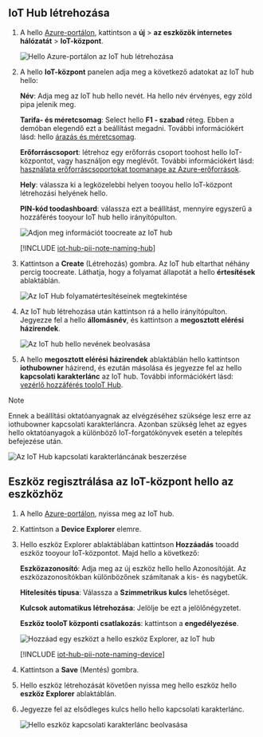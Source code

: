 ## <a name="create-an-iot-hub"></a>IoT Hub létrehozása

1. A hello [Azure-portálon](https://portal.azure.com/), kattintson a **új** > **az eszközök internetes hálózatát** > **IoT-központ**.

   ![Hello Azure-portálon az IoT hub létrehozása](../articles/iot-hub/media/iot-hub-create-hub-and-device/1_create-azure-iot-hub-portal.png)
2. A hello **IoT-központ** panelen adja meg a következő adatokat az IoT hub hello:

     **Név**: Adja meg az IoT hub hello nevét. Ha hello név érvényes, egy zöld pipa jelenik meg.

     **Tarifa- és méretcsomag**: Select hello **F1 - szabad** réteg. Ebben a demóban elegendő ezt a beállítást megadni. További információkért lásd: hello [árazás és méretcsomag](https://azure.microsoft.com/pricing/details/iot-hub/).

     **Erőforráscsoport**: létrehoz egy erőforrás csoport toohost hello IoT-központot, vagy használjon egy meglévőt. További információkért lásd: [használata erőforráscsoportokat toomanage az Azure-erőforrások](../articles/azure-resource-manager/resource-group-portal.md).

     **Hely**: válassza ki a legközelebbi helyen tooyou hello IoT-központ létrehozási helyének hello.

     **PIN-kód toodashboard**: válassza ezt a beállítást, mennyire egyszerű a hozzáférés tooyour IoT hub hello irányítópulton.

   ![Adjon meg információt toocreate az IoT hub](../articles/iot-hub/media/iot-hub-create-hub-and-device/2_fill-in-fields-for-azure-iot-hub-portal.png)

   [!INCLUDE [iot-hub-pii-note-naming-hub](iot-hub-pii-note-naming-hub.md)]

3. Kattintson a **Create** (Létrehozás) gombra. Az IoT hub eltarthat néhány percig toocreate. Láthatja, hogy a folyamat állapotát a hello **értesítések** ablaktáblán.

   ![Az IoT Hub folyamatértesítéseinek megtekintése](../articles/iot-hub/media/iot-hub-create-hub-and-device/3_notification-azure-iot-hub-creation-progress-portal.png)

4. Az IoT hub létrehozása után kattintson rá a hello irányítópulton. Jegyezze fel a hello **állomásnév**, és kattintson a **megosztott elérési házirendek**.

   ![Az IoT hub hello nevének beolvasása](../articles/iot-hub/media/iot-hub-create-hub-and-device/4_get-azure-iot-hub-hostname-portal.png)

5. A hello **megosztott elérési házirendek** ablaktáblán hello kattintson **iothubowner** házirend, és ezután másolása és jegyezze fel az hello **kapcsolati karakterlánc** az IoT hub. További információkért lásd: [vezérlő hozzáférés tooIoT Hub](../articles/iot-hub/iot-hub-devguide-security.md).

> [!NOTE] 
Ennek a beállítási oktatóanyagnak az elvégzéséhez szüksége lesz erre az iothubowner kapcsolati karakterláncra. Azonban szükség lehet az egyes hello oktatóanyagok a különböző IoT-forgatókönyvek esetén a telepítés befejezése után.

   ![Az IoT Hub kapcsolati karakterláncának beszerzése](../articles/iot-hub/media/iot-hub-create-hub-and-device/5_get-azure-iot-hub-connection-string-portal.png)

## <a name="register-a-device-in-hello-iot-hub-for-your-device"></a>Eszköz regisztrálása az IoT-központ hello az eszközhöz

1. A hello [Azure-portálon](https://portal.azure.com/), nyissa meg az IoT hub.

2. Kattintson a **Device Explorer** elemre.
3. Hello eszköz Explorer ablaktáblában kattintson **Hozzáadás** tooadd eszköz tooyour IoT-központot. Majd hello a következő:

   **Eszközazonosító**: Adja meg az új eszköz hello hello Azonosítóját. Az eszközazonosítókban különbözőnek számítanak a kis- és nagybetűk.

   **Hitelesítés típusa**: Válassza a **Szimmetrikus kulcs** lehetőséget.

   **Kulcsok automatikus létrehozása**: Jelölje be ezt a jelölőnégyzetet.

   **Eszköz tooIoT központi csatlakozás**: kattintson a **engedélyezése**.

   ![Hozzáad egy eszközt a hello eszköz Explorer, az IoT hub](../articles/iot-hub/media/iot-hub-create-hub-and-device/6_add-device-in-azure-iot-hub-device-explorer-portal.png)

   [!INCLUDE [iot-hub-pii-note-naming-device](iot-hub-pii-note-naming-device.md)]

4. Kattintson a **Save** (Mentés) gombra.
5. Hello eszköz létrehozását követően nyissa meg hello eszköz hello **eszköz Explorer** ablaktáblán.
6. Jegyezze fel az elsődleges kulcs hello hello kapcsolati karakterlánc.

   ![Hello eszköz kapcsolati karakterlánc beolvasása](../articles/iot-hub/media/iot-hub-create-hub-and-device/7_get-device-connection-string-in-device-explorer-portal.png)
